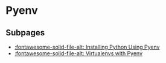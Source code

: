 Pyenv
===

Subpages
---

- [:fontawesome-solid-file-alt: Installing Python Using Pyenv](installing-python-using-pyenv.md)
- [:fontawesome-solid-file-alt: Virtualenvs with Pyenv](virtualenvs-with-pyenv.md)

